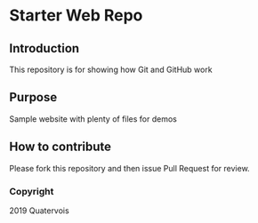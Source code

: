 # Starter Web Repo

## Introduction

This repository is for showing how Git and GitHub work

## Purpose

Sample website with plenty of files for demos

## How to contribute

Please fork this repository and then issue Pull Request for review.

### Copyright

2019 Quatervois
